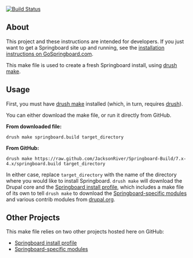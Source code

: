 [![Build Status](https://travis-ci.org/JacksonRiver/Springboard-Build.png?branch=7.x-4.0-fakerelease-4)](https://travis-ci.org/JacksonRiver/Springboard-Build)

## About

This project and these instructions are intended for developers. If you just
want to get a Springboard site up and running, see the [installation
instructions on GoSpringboard.com](http://www.gospringboard.com/documentation/installing-springboard).

This make file is used to create a fresh Springboard install, using
[drush make](http://drupal.org/project/drush_make).


## Usage

First, you must have [drush make](http://drupal.org/project/drush_make)
installed (which, in turn, requires [drush](http://drupal.org/project/drush)).

You can either download the make file, or run it directly from GitHub.

**From downloaded file:**

`drush make springboard.build target_directory`

**From GitHub:**

`drush make https://raw.github.com/JacksonRiver/Springboard-Build/7.x-4.x/springboard.build target_directory`

In either case, replace `target_directory` with the name of the directory where
you would like to install Springboard. `drush make` will download the Drupal
core and the
[Springboard install profile](https://github.com/JacksonRiver/springboard),
which includes a make file of its own to tell `drush make` to download the
[Springboard-specific modules](https://github.com/JacksonRiver/springboard_modules)
and various contrib modules from [drupal.org](http://drupal.org).


## Other Projects

This make file relies on two other projects hosted here on GitHub:

 * [Springboard install profile](https://github.com/JacksonRiver/springboard)
 * [Springboard-specific modules](https://github.com/JacksonRiver/springboard_modules)
